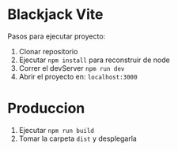 # Blackjack Vite

Pasos para ejecutar proyecto:

1. Clonar repositorio
2. Ejecutar ```npm install``` para reconstruir de node
3. Correr el devServer ```npm run dev```
4. Abrir el proyecto en: ```localhost:3000```

# Produccion

1. Ejecutar ```npm run build```
2. Tomar la carpeta ```dist``` y desplegarla
